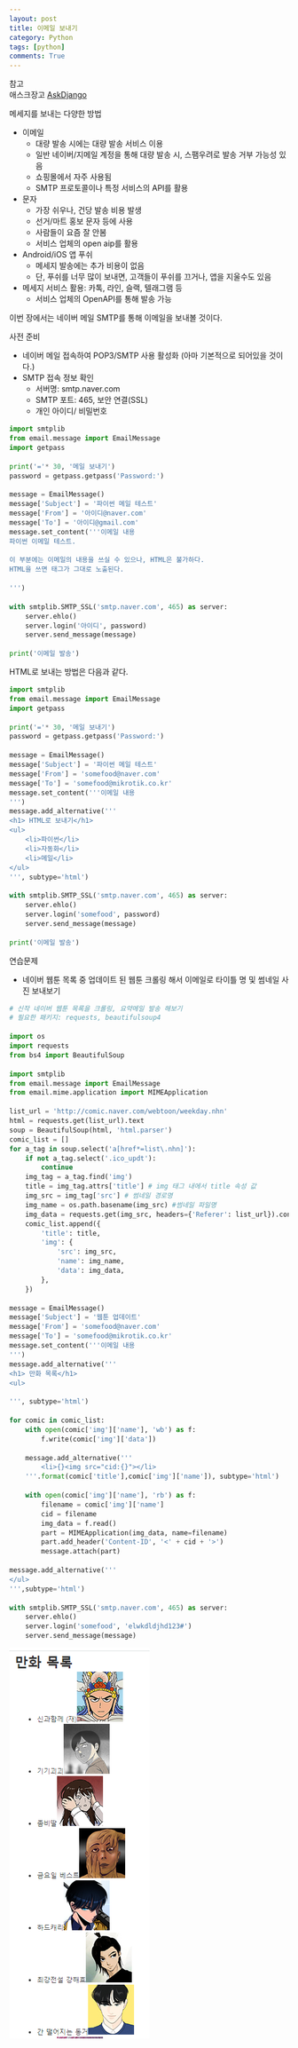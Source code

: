 ```yaml
---
layout: post
title: 이메일 보내기
category: Python
tags: [python]
comments: True
---
```


참고  
애스크장고  [AskDjango](https://www.askcompany.kr/)

메세지를 보내는 다양한 방법

- 이메일
  - 대량 발송 시에는 대량 발송 서비스 이용
  - 일반 네이버/지메일 계정을 통해 대량 발송 시, 스팸우려로 발송 거부 가능성 있음
  - 쇼핑몰에서 자주 사용됨
  - SMTP 프로토콜이나 특정 서비스의 API를 활용
- 문자
  - 가장 쉬우나, 건당 발송 비용 발생
  - 선거/마트 홍보 문자 등에 사용
  - 사람들이 요즘 잘 안봄
  - 서비스 업체의 open aip를 활용
- Android/iOS 앱 푸쉬
  - 메세지 발송에는 추가 비용이 없음
  - 단, 푸쉬를 너무 많이 보내면, 고객들이 푸쉬를 끄거나, 앱을 지울수도 있음
- 메세지 서비스 활용: 카톡, 라인, 슬랙, 텔래그램 등
  - 서비스 업체의 OpenAPI를 통해 발송 가능
  
이번 장에서는 네이버 메일 SMTP를 통해 이메일을 보내볼 것이다.

사전 준비
- 네이버 메일 접속하여 POP3/SMTP 사용 활성화 (아마 기본적으로 되어있을 것이다.)
- SMTP 접속 정보 확인
  - 서버명: smtp.naver.com
  - SMTP 포트: 465, 보안 연결(SSL)
  - 개인 아이디/ 비밀번호

```python
import smtplib
from email.message import EmailMessage
import getpass

print('='* 30, '메일 보내기')
password = getpass.getpass('Password:')

message = EmailMessage()
message['Subject'] = '파이썬 메일 테스트'
message['From'] = '아이디@naver.com'
message['To'] = '아이디@gmail.com'
message.set_content('''이메일 내용
파이썬 이메일 테스트.

이 부분에는 이메일의 내용을 쓰실 수 있으나, HTML은 불가하다.
HTML을 쓰면 태그가 그대로 노출된다.

''')

with smtplib.SMTP_SSL('smtp.naver.com', 465) as server:
    server.ehlo()
    server.login('아이디', password)
    server.send_message(message)

print('이메일 발송')
```

HTML로 보내는 방법은 다음과 같다.
```python
import smtplib
from email.message import EmailMessage
import getpass

print('='* 30, '메일 보내기')
password = getpass.getpass('Password:')

message = EmailMessage()
message['Subject'] = '파이썬 메일 테스트'
message['From'] = 'somefood@naver.com'
message['To'] = 'somefood@mikrotik.co.kr'
message.set_content('''이메일 내용
''')
message.add_alternative('''
<h1> HTML로 보내기</h1>
<ul>
    <li>파이썬</li>
    <li>자동화</li>
    <li>메일</li>
</ul>
''', subtype='html')

with smtplib.SMTP_SSL('smtp.naver.com', 465) as server:
    server.ehlo()
    server.login('somefood', password)
    server.send_message(message)

print('이메일 발송')
```

연습문제
- 네이버 웹툰 목록 중 업데이트 된 웹툰 크롤링 해서 이메일로 타이틀 명 및 썸네일 사진 보내보기

```python
# 신작 네이버 웹툰 목록을 크롤링, 요약메일 발송 해보기
# 필요한 패키지: requests, beautifulsoup4

import os
import requests
from bs4 import BeautifulSoup

import smtplib
from email.message import EmailMessage
from email.mime.application import MIMEApplication

list_url = 'http://comic.naver.com/webtoon/weekday.nhn'
html = requests.get(list_url).text
soup = BeautifulSoup(html, 'html.parser')
comic_list = []
for a_tag in soup.select('a[href*=list\.nhn]'):
    if not a_tag.select('.ico_updt'):
        continue
    img_tag = a_tag.find('img')
    title = img_tag.attrs['title'] # img 태그 내에서 title 속성 값
    img_src = img_tag['src'] # 썸네일 경로명
    img_name = os.path.basename(img_src) #썸네일 파일명
    img_data = requests.get(img_src, headers={'Referer': list_url}).content
    comic_list.append({
        'title': title,
        'img': {
            'src': img_src,
            'name': img_name,
            'data': img_data,
        },
    })

message = EmailMessage()
message['Subject'] = '웹툰 업데이트'
message['From'] = 'somefood@naver.com'
message['To'] = 'somefood@mikrotik.co.kr'
message.set_content('''이메일 내용
''')
message.add_alternative('''
<h1> 만화 목록</h1>
<ul>
    
''', subtype='html')

for comic in comic_list:
    with open(comic['img']['name'], 'wb') as f:
        f.write(comic['img']['data'])

    message.add_alternative('''
        <li>{}<img src="cid:{}"></li>
    '''.format(comic['title'],comic['img']['name']), subtype='html')

    with open(comic['img']['name'], 'rb') as f:
        filename = comic['img']['name']
        cid = filename
        img_data = f.read()
        part = MIMEApplication(img_data, name=filename)
        part.add_header('Content-ID', '<' + cid + '>')
        message.attach(part)

message.add_alternative('''
</ul>
''',subtype='html')

with smtplib.SMTP_SSL('smtp.naver.com', 465) as server:
    server.ehlo()
    server.login('somefood', 'elwkdldjhd123#')
    server.send_message(message)
```
<img src='/assets/post_images/email_webtoon_crwaling.PNG'>
